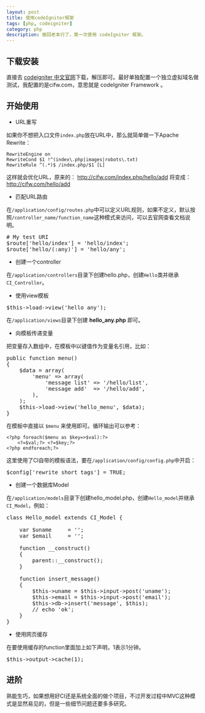 ```yaml
---
layout: post
title: 使用codeIgniter框架
tags: [php, codeigniter]
category: php
description: 做回老本行了，第一次使用 codeIgniter 框架。
---
```


## 下载安装
    
直接去 [codeigniter 中文官网][]下载，解压即可。最好单独配置一个独立虚拟域名做测试，我配置的是cifw.com，意思就是 codeIgniter Framework 。

## 开始使用

- URL重写

如果你不想把入口文件`index.php`放在URL中，那么就简单做一下Apache Rewrite：

    RewriteEngine on
    RewriteCond $1 !^(index\.php|images|robots\.txt)
    RewriteRule ^(.*)$ /index.php/$1 [L] 

这样就会优化URL，原来的：
    http://cifw.com/index.php/hello/add
将变成：
    http://cifw.com/hello/add

- 匹配URL路由
    
在`/application/config/routes.php`中可以定义URL规则，如果不定义，默认按照`/controller_name/function_name`这种模式来访问，可以去官网查看文档说明。

<pre class="prettyprint">
# My test URI
$route['hello/index'] = 'hello/index';
$route['hello/(:any)'] = 'hello/any';
</pre>

- 创建一个controller

在`/application/controllers`目录下创建hello.php，创建`Hello`类并继承`CI_Controller`。

- 使用view模板

<pre class="prettyprint">
$this->load->view('hello_any');
</pre>

在`/application/views`目录下创建 **hello_any.php** 即可。

- 向模板传递变量

把变量存入数组中，在模板中以键值作为变量名引用，比如：

<pre class="prettyprint">
public function menu()
{   
    $data = array(
        'menu' => array(
            'message list' => '/hello/list',
            'message add'  => '/hello/add',
        ),  
    );  
    $this->load->view('hello_menu', $data);
}  
</pre>

在模板中直接以 `$menu` 来使用即可。循环输出可以参考：

    <?php foreach($menu as $key=>$val):?>
        <?=$val;?> <?=$key;?>
    <?php endforeach;?>

这里使用了CI自带的模板语法，要在`/application/config/config.php`中开启：

<pre class="prettyprint">
$config['rewrite_short_tags'] = TRUE;
</pre>
    
- 创建一个数据库Model

在`/application/models`目录下创建hello_model.php，创建`Hello_model`并继承`CI_Model`，例如：

<pre class="prettyprint">
class Hello_model extends CI_Model {

    var $uname     = ''; 
    var $email     = ''; 

    function __construct()
    {   
        parent::__construct();
    }   

    function insert_message()
    {   
        $this->uname = $this->input->post('uname');
        $this->email = $this->input->post('email');
        $this->db->insert('message', $this);
        // echo 'ok';
    }   
}
</pre>

- 使用网页缓存

在要使用缓存的function里面加上如下声明，1表示1分钟。
<pre class="prettyprint">
$this->output->cache(1); 
</pre>

## 进阶

熟能生巧，如果想用好CI还是系统全面的做个项目，不过开发过程中MVC这种模式是显然易见的，但是一些细节问题还要多多研究。

[codeigniter 中文官网]: http://codeigniter.org.cn "codeigniter.org.cn"
